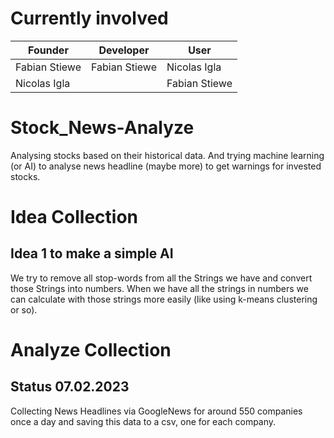 # Currently involved 
| Founder       | Developer     | User          |
|---------------|---------------|---------------|
| Fabian Stiewe | Fabian Stiewe | Nicolas Igla  |
| Nicolas Igla  |               | Fabian Stiewe |


# Stock_News-Analyze
Analysing stocks based on their historical data. And trying machine learning (or AI) to analyse news headline (maybe more) to get warnings for invested stocks.

# Idea Collection
## Idea 1 to make a simple AI
We try to remove all stop-words from all the Strings we have and convert those Strings into 
numbers. When we have all the strings in numbers we can calculate with those strings more 
easily (like using k-means clustering or so).


# Analyze Collection
## Status 07.02.2023
Collecting News Headlines via GoogleNews for around 550 companies once a day and saving this 
data to a csv, one for each company.


